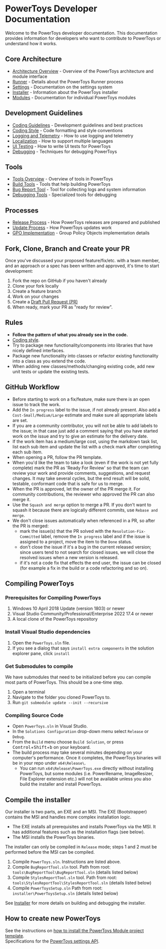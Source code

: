 # PowerToys Developer Documentation

Welcome to the PowerToys developer documentation. This documentation provides information for developers who want to contribute to PowerToys or understand how it works.

## Core Architecture

- [Architecture Overview](core/architecture.md) - Overview of the PowerToys architecture and module interface
- [Runner](core/runner.md) - Details about the PowerToys Runner process
- [Settings](core/settings.md) - Documentation on the settings system
- [Installer](core/installer.md) - Information about the PowerToys installer
- [Modules](modules/readme.md) - Documentation for individual PowerToys modules

## Development Guidelines

- [Coding Guidelines](development/guidelines.md) - Development guidelines and best practices
- [Coding Style](development/style.md) - Code formatting and style conventions
- [Logging and Telemetry](development/logging.md) - How to use logging and telemetry
- [Localization](development/localization.md) - How to support multiple languages
- [UI Testing](development/ui-tests.md) - How to write UI tests for PowerToys
- [Debugging](development/debugging.md) - Techniques for debugging PowerToys

## Tools

- [Tools Overview](tools/readme.md) - Overview of tools in PowerToys
- [Build Tools](tools/build-tools.md) - Tools that help building PowerToys
- [Bug Report Tool](tools/bug-report-tool.md) - Tool for collecting logs and system information
- [Debugging Tools](tools/debugging-tools.md) - Specialized tools for debugging

## Processes

- [Release Process](processes/release-process.md) - How PowerToys releases are prepared and published
- [Update Process](processes/update-process.md) - How PowerToys updates work
- [GPO Implementation](processes/gpo.md) - Group Policy Objects implementation details

## Fork, Clone, Branch and Create your PR

Once you've discussed your proposed feature/fix/etc. with a team member, and an approach or a spec has been written and approved, it's time to start development:

1. Fork the repo on GitHub if you haven't already
1. Clone your fork locally
1. Create a feature branch
1. Work on your changes
1. Create a [Draft Pull Request (PR)](https://github.blog/2019-02-14-introducing-draft-pull-requests/)
1. When ready, mark your PR as "ready for review".

## Rules

- **Follow the pattern of what you already see in the code.**
- [Coding style](development/style.md).
- Try to package new functionality/components into libraries that have nicely defined interfaces.
- Package new functionality into classes or refactor existing functionality into a class as you extend the code.
- When adding new classes/methods/changing existing code, add new unit tests or update the existing tests.

## GitHub Workflow

- Before starting to work on a fix/feature, make sure there is an open issue to track the work.
- Add the `In progress` label to the issue, if not already present. Also add a `Cost-Small/Medium/Large` estimate and make sure all appropriate labels are set.
- If you are a community contributor, you will not be able to add labels to the issue; in that case just add a comment saying that you have started work on the issue and try to give an estimate for the delivery date.
- If the work item has a medium/large cost, using the markdown task list, list each sub item and update the list with a check mark after completing each sub item.
- When opening a PR, follow the PR template.
- When you'd like the team to take a look (even if the work is not yet fully complete) mark the PR as 'Ready For Review' so that the team can review your work and provide comments, suggestions, and request changes. It may take several cycles, but the end result will be solid, testable, conformant code that is safe for us to merge.
- When the PR is approved, let the owner of the PR merge it. For community contributions, the reviewer who approved the PR can also merge it.
- Use the `Squash and merge` option to merge a PR. If you don't want to squash it because there are logically different commits, use `Rebase and merge`.
- We don't close issues automatically when referenced in a PR, so after the PR is merged:
  - mark the issue(s) that the PR solved with the `Resolution-Fix-Committed` label, remove the `In progress` label and if the issue is assigned to a project, move the item to the `Done` status.
  - don't close the issue if it's a bug in the current released version; since users tend to not search for closed issues, we will close the resolved issues when a new version is released.
  - if it's not a code fix that effects the end user, the issue can be closed (for example a fix in the build or a code refactoring and so on).

## Compiling PowerToys

### Prerequisites for Compiling PowerToys

1. Windows 10 April 2018 Update (version 1803) or newer
1. Visual Studio Community/Professional/Enterprise 2022 17.4 or newer
1. A local clone of the PowerToys repository

### Install Visual Studio dependencies

1. Open the `PowerToys.sln` file.
1. If you see a dialog that says `install extra components` in the solution explorer pane, click `install`

### Get Submodules to compile

We have submodules that need to be initialized before you can compile most parts of PowerToys.  This should be a one-time step.

1. Open a terminal
1. Navigate to the folder you cloned PowerToys to.
1. Run `git submodule update --init --recursive`

### Compiling Source Code

- Open `PowerToys.sln` in Visual Studio.
- In the `Solutions Configuration` drop-down menu select `Release` or `Debug`.
- From the `Build` menu choose `Build Solution`, or press <kbd>Control</kbd>+<kbd>Shift</kbd>+<kbd>b</kbd> on your keyboard.
- The build process may take several minutes depending on your computer's performance. Once it completes, the PowerToys binaries will be in your repo under `x64\Release\`.
    - You can run `x64\Release\PowerToys.exe` directly without installing PowerToys, but some modules (i.e. PowerRename, ImageResizer, File Explorer extension etc.) will not be available unless you also build the installer and install PowerToys.

## Compile the installer

Our installer is two parts, an EXE and an MSI.  The EXE (Bootstrapper) contains the MSI and handles more complex installation logic. 
- The EXE installs all prerequisites and installs PowerToys via the MSI. It has additional features such as the installation flags (see below).
- The MSI installs the PowerToys binaries.

The installer can only be compiled in `Release` mode; steps 1 and 2 must be performed before the MSI can be compiled.

1. Compile `PowerToys.sln`. Instructions are listed above.
1. Compile `BugReportTool.sln` tool. Path from root: `tools\BugReportTool\BugReportTool.sln` (details listed below)
1. Compile `StylesReportTool.sln` tool. Path from root: `tools\StylesReportTool\StylesReportTool.sln` (details listed below)
1. Compile `PowerToysSetup.sln` Path from root: `installer\PowerToysSetup.sln` (details listed below)

See [Installer](core/installer.md) for more details on building and debugging the installer.

## How to create new PowerToys

See the instructions on [how to install the PowerToys Module project template](/tools/project_template). <br />
Specifications for the [PowerToys settings API](settingsv2/readme.md).
